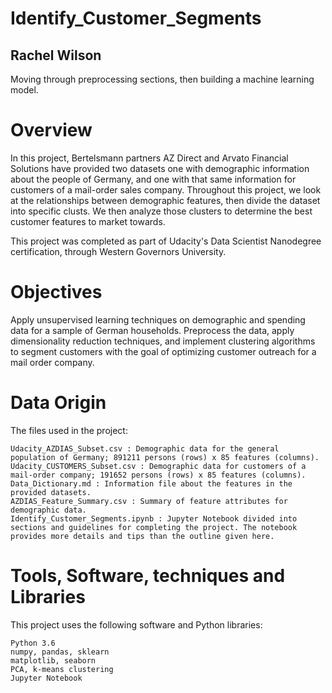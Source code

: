 # Identify_Customer_Segments
## Rachel Wilson
Moving through preprocessing sections, then building a machine learning model.

# Overview

In this project, Bertelsmann partners AZ Direct and Arvato Financial Solutions have provided two datasets one with demographic information about the people of Germany, and one with that same information for customers of a mail-order sales company. Throughout this project, we look at the relationships between demographic features, then divide the dataset into specific clusts. We then analyze those clusters to determine the best customer features to market towards.

This project was completed as part of Udacity's Data Scientist Nanodegree certification, through Western Governors University.

# Objectives

Apply unsupervised learning techniques on demographic and spending data for a sample of German households. Preprocess the data, apply dimensionality reduction techniques, and implement clustering algorithms to segment customers with the goal of optimizing customer outreach for a mail order company.

# Data Origin

 The files used in the project:

    Udacity_AZDIAS_Subset.csv : Demographic data for the general population of Germany; 891211 persons (rows) x 85 features (columns).
    Udacity_CUSTOMERS_Subset.csv : Demographic data for customers of a mail-order company; 191652 persons (rows) x 85 features (columns).
    Data_Dictionary.md : Information file about the features in the provided datasets.
    AZDIAS_Feature_Summary.csv : Summary of feature attributes for demographic data.
    Identify_Customer_Segments.ipynb : Jupyter Notebook divided into sections and guidelines for completing the project. The notebook provides more details and tips than the outline given here.

# Tools, Software, techniques and Libraries

This project uses the following software and Python libraries:

    Python 3.6
    numpy, pandas, sklearn
    matplotlib, seaborn
    PCA, k-means clustering
    Jupyter Notebook
